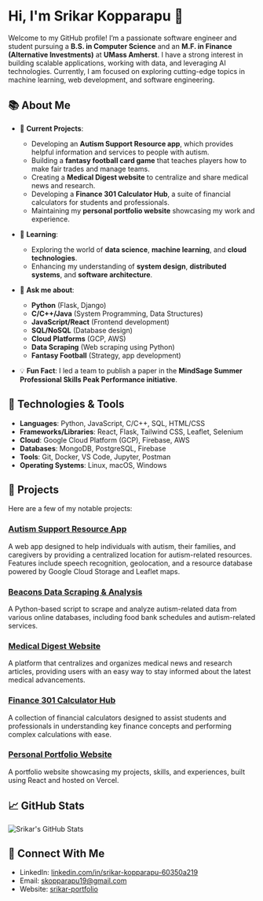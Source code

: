 # Hi, I'm Srikar Kopparapu 👋

Welcome to my GitHub profile! I’m a passionate software engineer and student pursuing a **B.S. in Computer Science** and an **M.F. in Finance (Alternative Investments)** at **UMass Amherst**. I have a strong interest in building scalable applications, working with data, and leveraging AI technologies. Currently, I am focused on exploring cutting-edge topics in machine learning, web development, and software engineering.

## 📚 About Me

- 🌟 **Current Projects**:
  - Developing an **Autism Support Resource app**, which provides helpful information and services to people with autism.
  - Building a **fantasy football card game** that teaches players how to make fair trades and manage teams.
  - Creating a **Medical Digest website** to centralize and share medical news and research.
  - Developing a **Finance 301 Calculator Hub**, a suite of financial calculators for students and professionals.
  - Maintaining my **personal portfolio website** showcasing my work and experience.

- 🌱 **Learning**:
  - Exploring the world of **data science**, **machine learning**, and **cloud technologies**.
  - Enhancing my understanding of **system design**, **distributed systems**, and **software architecture**.

- 💬 **Ask me about**:
  - **Python** (Flask, Django)
  - **C/C++/Java** (System Programming, Data Structures)
  - **JavaScript/React** (Frontend development)
  - **SQL/NoSQL** (Database design)
  - **Cloud Platforms** (GCP, AWS)
  - **Data Scraping** (Web scraping using Python)
  - **Fantasy Football** (Strategy, app development)

- 💡 **Fun Fact**: I led a team to publish a paper in the **MindSage Summer Professional Skills Peak Performance initiative**.

## 🚀 Technologies & Tools

- **Languages**: Python, JavaScript, C/C++, SQL, HTML/CSS
- **Frameworks/Libraries**: React, Flask, Tailwind CSS, Leaflet, Selenium
- **Cloud**: Google Cloud Platform (GCP), Firebase, AWS
- **Databases**: MongoDB, PostgreSQL, Firebase
- **Tools**: Git, Docker, VS Code, Jupyter, Postman
- **Operating Systems**: Linux, macOS, Windows

## 💑 Projects

Here are a few of my notable projects:

### **[Autism Support Resource App](https://github.com/Sri200519/Parent-Support-Resource)**
A web app designed to help individuals with autism, their families, and caregivers by providing a centralized location for autism-related resources. Features include speech recognition, geolocation, and a resource database powered by Google Cloud Storage and Leaflet maps.

### **[Beacons Data Scraping & Analysis](https://github.com/Sri200519/GCP-Bucket)**
A Python-based script to scrape and analyze autism-related data from various online databases, including food bank schedules and autism-related services.

### **[Medical Digest Website](https://the-medical-digest.web.app/)**
A platform that centralizes and organizes medical news and research articles, providing users with an easy way to stay informed about the latest medical advancements.

### **[Finance 301 Calculator Hub](https://github.com/Sri200519/finance301-calculators)**
A collection of financial calculators designed to assist students and professionals in understanding key finance concepts and performing complex calculations with ease.

### **[Personal Portfolio Website](https://srikar-portfolio-swart.vercel.app/)**
A portfolio website showcasing my projects, skills, and experiences, built using React and hosted on Vercel.

## 📈 GitHub Stats

![Srikar's GitHub Stats](https://github-readme-stats.vercel.app/api?username=Sri200519&show_icons=true&hide_title=true&count_private=true&hide=prs&theme=dark)

## 📢 Connect With Me

- LinkedIn: [linkedin.com/in/srikar-kopparapu-60350a219](https://linkedin.com/in/srikar-kopparapu-60350a219)
- Email: [skopparapu19@gmail.com](mailto:skopparapu19@gmail.com)
- Website: [srikar-portfolio](https://srikar-portfolio-swart.vercel.app/)


